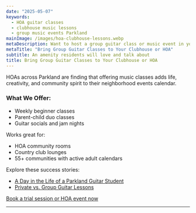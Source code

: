 ```yaml
---
date: "2025-05-07"
keywords:
  - HOA guitar classes
  - clubhouse music lessons
  - group music events Parkland
mainImage: /images/hoa-clubhouse-lessons.webp
metaDescription: Want to host a group guitar class or music event in your community clubhouse? Here’s how Parkland Guitar Lessons can help.
metaTitle: "Bring Group Guitar Classes to Your Clubhouse or HOA"
subtitle: An amenity residents will love and talk about
title: Bring Group Guitar Classes to Your Clubhouse or HOA
---
```


HOAs across Parkland are finding that offering music classes adds life, creativity, and community spirit to their neighborhood events calendar.

### What We Offer:

- Weekly beginner classes
- Parent-child duo classes
- Guitar socials and jam nights

Works great for:

- HOA community rooms
- Country club lounges
- 55+ communities with active adult calendars

Explore these success stories:

- [A Day in the Life of a Parkland Guitar Student](https://www.parklandguitarlessons.com/guitar-chalk/a-day-in-the-life-of-a-parkland-guitar-student)
- [Private vs. Group Guitar Lessons](https://www.parklandguitarlessons.com/guitar-chalk/private-vs-group-guitar-lessons)

[Book a trial session or HOA event now](https://www.parklandguitarlessons.com/contact)

---
